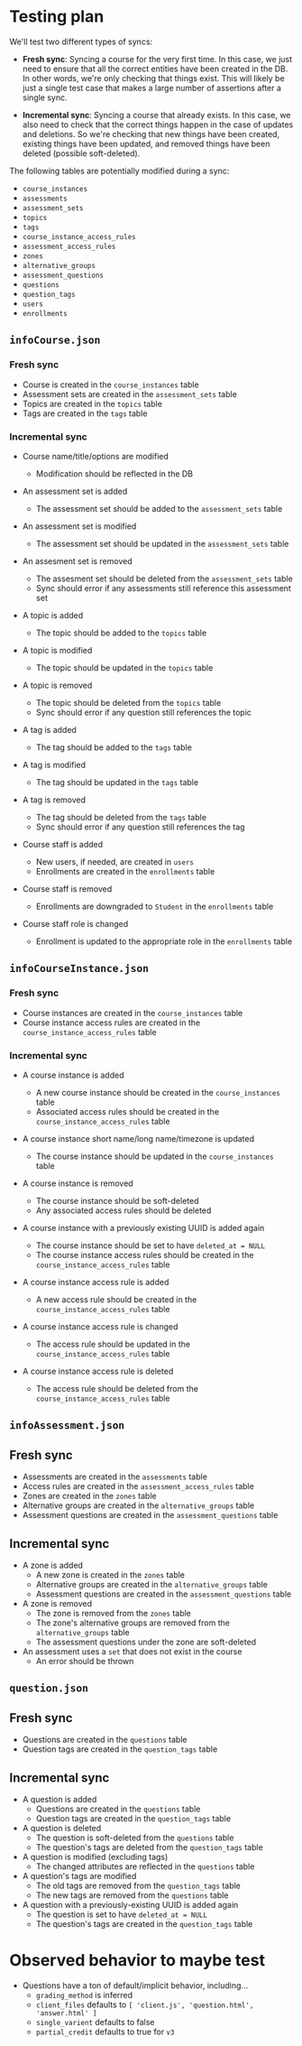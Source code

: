 # Testing plan

We'll test two different types of syncs:

* **Fresh sync**: Syncing a course for the very first time. In this case, we just need to ensure that all the correct entities have been created in the DB. In other words, we're only checking that things exist. This will likely be just a single test case that makes a large number of assertions after a single sync.

* **Incremental sync**: Syncing a course that already exists. In this case, we also need to check that the correct things happen in the case of updates and deletions. So we're checking that new things have been created, existing things have been updated, and removed things have been deleted (possible soft-deleted).

The following tables are potentially modified during a sync:
* `course_instances`
* `assessments`
* `assessment_sets`
* `topics`
* `tags`
* `course_instance_access_rules`
* `assessment_access_rules`
* `zones`
* `alternative_groups`
* `assessment_questions`
* `questions`
* `question_tags`
* `users`
* `enrollments`

## `infoCourse.json`

### Fresh sync
* Course is created in the `course_instances` table
* Assessment sets are created in the `assessment_sets` table
* Topics are created in the `topics` table
* Tags are created in the `tags` table

### Incremental sync
* Course name/title/options are modified
  * Modification should be reflected in the DB

* An assessment set is added
  * The assessment set should be added to the `assessment_sets` table
* An assessment set is modified
  * The assessment set should be updated in the `assessment_sets` table
* An assesment set is removed
  * The assesment set should be deleted from the `assessment_sets` table
  * Sync should error if any assessments still reference this assessment set

* A topic is added
  * The topic should be added to the `topics` table
* A topic is modified
  * The topic should be updated in the `topics` table
* A topic is removed
  * The topic should be deleted from the `topics` table
  * Sync should error if any question still references the topic

* A tag is added
  * The tag should be added to the `tags` table
* A tag is modified
  * The tag should be updated in the `tags` table
* A tag is removed
  * The tag should be deleted from the `tags` table
  * Sync should error if any question still references the tag

* Course staff is added
  * New users, if needed, are created in `users`
  * Enrollments are created in the `enrollments` table
* Course staff is removed
  * Enrollments are downgraded to `Student` in the `enrollments` table
* Course staff role is changed
  * Enrollment is updated to the appropriate role in the `enrollments` table


## `infoCourseInstance.json`

### Fresh sync
* Course instances are created in the `course_instances` table
* Course instance access rules are created in the `course_instance_access_rules` table

### Incremental sync
* A course instance is added
  * A new course instance should be created in the `course_instances` table
  * Associated access rules should be created in the `course_instance_access_rules` table
* A course instance short name/long name/timezone is updated
  * The course instance should be updated in the `course_instances` table
* A course instance is removed
  * The course instance should be soft-deleted
  * Any associated access rules should be deleted
* A course instance with a previously existing UUID is added again
  * The course instance should be set to have `deleted_at = NULL`
  * The course instance access rules should be created in the `course_instance_access_rules` table

* A course instance access rule is added
  * A new access rule should be created in the `course_instance_access_rules` table
* A course instance access rule is changed
  * The access rule should be updated in the `course_instance_access_rules` table
* A course instance access rule is deleted
  * The access rule should be deleted from the `course_instance_access_rules` table

## `infoAssessment.json`

## Fresh sync
* Assessments are created in the `assessments` table
* Access rules are created in the `assessment_access_rules` table
* Zones are created in the `zones` table
* Alternative groups are created in the `alternative_groups` table
* Assessment questions are created in the `assessment_questions` table

## Incremental sync
* A zone is added
  * A new zone is created in the `zones` table
  * Alternative groups are created in the `alternative_groups` table
  * Assessment questions are created in the `assessment_questions` table
* A zone is removed
  * The zone is removed from the `zones` table
  * The zone's alternative groups are removed from the `alternative_groups` table
  * The assessment questions under the zone are soft-deleted
* An assessment uses a `set` that does not exist in the course
  * An error should be thrown

## `question.json`

## Fresh sync
* Questions are created in the `questions` table
* Question tags are created in the `question_tags` table

## Incremental sync
* A question is added
  * Questions are created in the `questions` table
  * Question tags are created in the `question_tags` table
* A question is deleted
  * The question is soft-deleted from the `questions` table
  * The question's tags are deleted from the `question_tags` table
* A question is modified (excluding tags)
  * The changed attributes are reflected in the `questions` table
* A question's tags are modified
  * The old tags are removed from the `question_tags` table
  * The new tags are removed from the `questions` table
* A question with a previously-existing UUID is added again
  * The question is set to have `deleted_at = NULL`
  * The question's tags are created in the `question_tags` table

# Observed behavior to maybe test

* Questions have a ton of default/implicit behavior, including...
  * `grading_method` is inferred
  * `client_files` defaults to `[ 'client.js', 'question.html', 'answer.html' ]`
  * `single_varient` defaults to false
  * `partial_credit` defaults to true for `v3`
